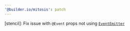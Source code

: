 ```yaml
---
'@builder.io/mitosis': patch
---
```


[stencil]: Fix issue with `@Event` props not using [`EventEmitter`](https://stenciljs.com/docs/events#event-decorator)
